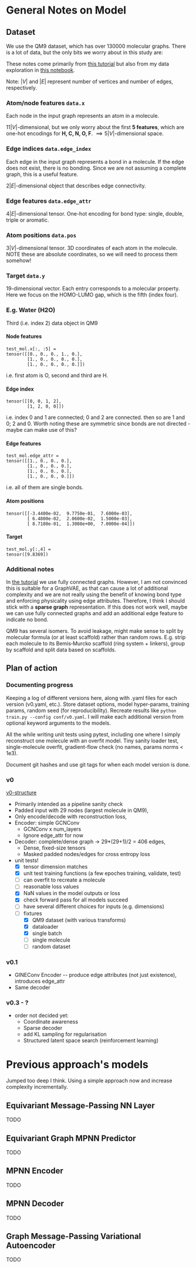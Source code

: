 # General Notes on Model

## Dataset

We use the QM9 dataset, which has over 130000 molecular graphs. There is a lot of data, but the only bits we worry about in this study are:

These notes come primarily from [this tutorial](notebooks/geometric_gnn_101.ipynb) but also from my data exploration in [this notebook](notebooks/01_explore_qm9.ipynb).

Note: $|V|$ and $|E|$ represent number of vertices and number of edges, respectively.

### Atom/node features `data.x`

Each node in the input graph represents an atom in a molecule.

$11|V|$-dimensional, but we only worry about the first **5 features**, which are one-hot encodings for **H, C, N, O, F**. $\implies 5|V|$-dimensional space.

### Edge indices `data.edge_index`

Each edge in the input graph represents a bond in a molecule. If the edge does not exist, there is no bonding. Since we are not assuming a complete graph, this is a useful feature.

$2|E|$-dimensional object that describes edge connectivity.

### Edge features `data.edge_attr`

$4|E|$-dimensional tensor. One-hot encoding for bond type: single, double, triple or aromatic.

### Atom positions `data.pos`

$3|V|$-dimensional tensor. 3D coordinates of each atom in the molecule. NOTE these are absolute coordinates, so we will need to process them somehow!

### Target `data.y`

$19$-dimensional vector. Each entry corresponds to a molecular property. Here we focus on the HOMO-LUMO gap, which is the fifth (index four).

### E.g. Water (H2O)

Third (i.e. index 2) data object in QM9

#### Node features
```
test_mol.x[:, :5] =
tensor([[0., 0., 0., 1., 0.],
        [1., 0., 0., 0., 0.],
        [1., 0., 0., 0., 0.]])
```

i.e. first atom is O, second and third are H.

#### Edge index
```
tensor([[0, 0, 1, 2],
        [1, 2, 0, 0]])
```

i.e. index 0 and 1 are connected; 0 and 2 are connected.
     then so are 1 and 0; 2 and 0.
     Worth noting these are symmetric since bonds are not directed
     - maybe can make use of this?

#### Edge features

```
test_mol.edge_attr =
tensor([[1., 0., 0., 0.],
        [1., 0., 0., 0.],
        [1., 0., 0., 0.],
        [1., 0., 0., 0.]])
```

i.e. all of them are single bonds.

#### Atom positions

```
tensor([[-3.4400e-02,  9.7750e-01,  7.6000e-03],
        [ 6.4800e-02,  2.0600e-02,  1.5000e-03],
        [ 8.7180e-01,  1.3008e+00,  7.0000e-04]])
```

#### Target

```
test_mol.y[:,4] =
tensor([9.8369])
```

### Additional notes

In [the tutorial](notebooks/geometric_gnn_101.ipynb) we use fully connected graphs. However, I am not convinced this is suitable for a GraphVAE, as that can cause a lot of additional complexity and we are not really using the benefit of knowing bond type and enforcing physicality using edge attributes. Therefore, I think I should stick with a **sparse graph** representation. If this does not work well, maybe we can use fully connected graphs and add an additional edge feature to indicate no bond.

QM9 has several isomers. To avoid leakage, might make sense to split by molecular formula (or at least scaffold) rather than random rows. E.g. strip each molecule to its Bemis‑Murcko scaffold (ring system + linkers), group by scaffold and split data based on scaffolds.

## Plan of action

### Documenting progress

Keeping a log of different versions here, along with .yaml files for each version (v0.yaml, etc.). Store dataset options, model hyper-params, training params, random seed (for reproducibility). Recreate results like `python train.py --config conf/v0.yaml`. I will make each additional version from optional keyword arguments to the models.

All the while writing unit tests using pytest, including one where I simply reconstruct one molecule with an overfit model. Tiny sanity loader test, single-molecule overfit, gradient-flow check (no names, params norms < 1e3).

Document git hashes and use git tags for when each model version is done.

### v0

[v0-structure](v0.pdf)

 - Primarily intended as a pipeline sanity check
 - Padded input with 29 nodes (largest molecule in QM9),
 - Only encode/decode with reconstruction loss,
 - Encoder: simple GCNConv
   - GCNConv x num_layers
   - Ignore edge_attr for now
 - Decoder: complete/dense graph -> 29*(29+1)/2 = 406 edges,
   - Dense, fixed-size tensors
   - Masked padded nodes/edges for cross entropy loss
 - unit tests!
   - [x] tensor dimension matches
   - [x] unit test training functions (a few epoches training, validate, test)
   - [ ] can overfit to recreate a molecule
   - [ ] reasonable loss values
   - [x] NaN values in the model outputs or loss
   - [x] check forward pass for all models succeed
   - [ ] have several different choices for inputs (e.g. dimensions)
   - [ ] fixtures
     - [x] QM9 dataset (with various transforms)
     - [x] dataloader
     - [x] single batch
     - [ ] single molecule
     - [ ] random dataset

### v0.1

 - GINEConv Encoder -- produce edge attributes (not just existence), introduces edge_attr
 - Same decoder

### v0.3 - ?

 - order not decided yet:
   - Coordinate awareness
   - Sparse decoder
   - add KL sampling for regularisation
   - Structured latent space search (reinforcement learning)


# Previous approach's models
Jumped too deep I think. Using a simple approach now and increase complexity incrementally.

## Equivariant Message-Passing NN Layer

TODO

## Equivariant Graph MPNN Predictor

TODO

## MPNN Encoder

TODO

## MPNN Decoder

TODO

## Graph Message-Passing Variational Autoencoder

TODO
